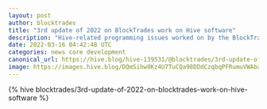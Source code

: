 ```yaml
---
layout: post
author: blocktrades
title: "3rd update of 2022 on BlockTrades work on Hive software"
description: "Hive-related programming issues worked on by the BlockTrades team during the past two weeks."
date: 2022-03-16 04:42:48 UTC
categories: news core development
canonical_url: https://hive.blog/hive-139531/@blocktrades/3rd-update-of-2022-on-blocktrades-work-on-hive-software
image: https://images.hive.blog/DQmSihw8Kz4U7TuCQa98DDdCzqbqPFRumuVWAbareiYZW1Z/blocktrades%20update.png
---
```

{% hive blocktrades/3rd-update-of-2022-on-blocktrades-work-on-hive-software %}

